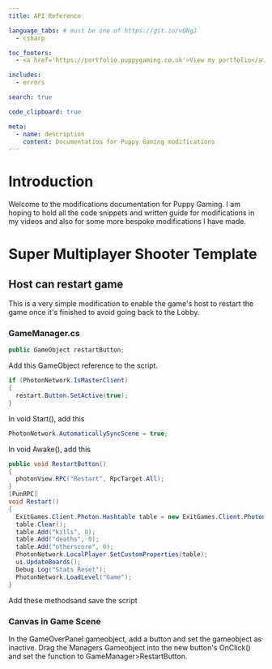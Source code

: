 ```yaml
---
title: API Reference

language_tabs: # must be one of https://git.io/vQNgJ
  - csharp

toc_footers:
  - <a href='https://portfolio.puppygaming.co.uk'>View my portfolio</a>

includes:
  - errors

search: true

code_clipboard: true

meta:
  - name: description
    content: Documentation for Puppy Gaming modifications
---
```


# Introduction

Welcome to the modifications documentation for Puppy Gaming. I am hoping to hold all the code snippets and written guide for modifications in my videos and also for some more bespoke modifications I have made.

# Super Multiplayer Shooter Template

## Host can restart game

This is a very simple modification to enable the game's host to restart the game once it's finished to avoid going back to the Lobby.

### GameManager.cs

```csharp
public GameObject restartButton;
```
Add this GameObject reference to the script.

```csharp
if (PhotonNetwork.IsMasterClient)
{
  restart.Button.SetActive(true);
}
```

In void Start(), add this


```csharp
PhotonNetwork.AutomaticallySyncScene = true;
```

In void Awake(), add this

```csharp
public void RestartButton()
{
  photonView.RPC("Restart", RpcTarget.All);
}
[PunRPC]
void Restart()
{
  ExitGames.Client.Photon.Hashtable table = new ExitGames.Client.Photon.Hashtable();
  table.Clear();
  table.Add("kills", 0);
  table.Add("deaths", 0);
  table.Add("otherscore", 0);
  PhotonNetwork.LocalPlayer.SetCustomProperties(table);
  ui.UpdateBoards();
  Debug.Log("Stats Reset");
  PhotonNetwork.LoadLevel("Game");
}
```

Add these methodsand save the script

### Canvas in Game Scene



In the GameOverPanel gameobject, add a button and set the gameobject as inactive.
Drag the Managers Gameobject into the new button's OnClick() and set the function to GameManager>RestartButton.